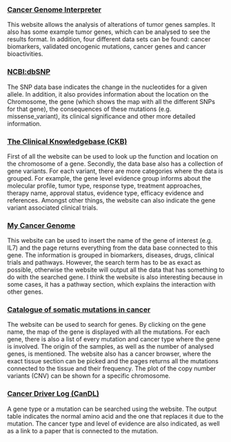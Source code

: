 ### [Cancer Genome Interpreter](https://www.cancergenomeinterpreter.org/home)

This website allows the analysis of alterations of tumor genes samples. It also has some example tumor genes, which can be analysed to see the results format. In addition, four different data sets can be found: cancer biomarkers, validated oncogenic mutations, cancer genes and cancer bioactivities.  

### [NCBI:dbSNP](https://www.ncbi.nlm.nih.gov/snp/docs/entrez_help/)

The SNP data base  indicates the change in the nucleotides for a given allele. In addition, it also provides information about the location on the Chromosome, the gene (which shows the map with all the different SNPs for that gene), the consequences of these mutations (e.g. missense_variant), its clinical significance and other more detailed information.

### [The Clinical Knowledgebase (CKB)](https://ckb.jax.org/)

First of all the website can be used to look up the function and location on the chromosome of a gene. Secondly, the data base also has a collection of gene 
variants. For each variant, there are more categories where the data is grouped. For example, the gene level evidence group informs about the molecular profile, tumor type, response type, treatment approaches, therapy name, approval status, evidence type, efficacy evidence and references. Amongst other things, the website can also indicate the gene variant associated clinical trials. 

### [My Cancer Genome](https://www.mycancergenome.org/)

This website can be used to insert the name of the gene of interest (e.g. IL7) and the page returns everything from the data base connected to this gene. The information is grouped in biomarkers, diseases, drugs, clinical trials and pathways. However, the search term has to be as exact as possible, otherwise the website will output all the data that has something to do with the searched gene. I think the website is also interesting because in some cases, it has a pathway section, which explains the interaction with other genes.

### [Catalogue of somatic mutations in cancer](https://cancer.sanger.ac.uk/cosmic)

The website can be used to search for genes. By clicking on the gene name, the map of the gene is displayed with all the mutations. For each gene, there is also a list of every mutation and cancer type where the gene is involved. The origin of the samples, as well as the number of analysed genes, is mentioned. The website also has a cancer browser, where the exact tissue section can be picked and the pages returns all the mutations connected to the tissue and their frequency. The plot of the copy number variants (CNV) can be shown for a specific chromosome.

### [Cancer Driver Log (CanDL)](https://candl.osu.edu/)

A gene type or a mutation can be searched using the website. The output table indicates the normal amino acid and the one that replaces it due to the mutation. The cancer type and level of evidence are also indicated, as well as a link to a paper that is connected to the mutation.
